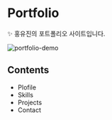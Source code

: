 # Portfolio  



✨ 홍유진의 포트폴리오 사이트입니다.  

![portfolio-demo](https://user-images.githubusercontent.com/74370531/109523288-87907e00-7af2-11eb-8063-eff9f16fb77b.jpg)  

## Contents  
* Plofile 
* Skills
* Projects
* Contact
